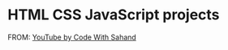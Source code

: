 <!--
 * @Author: Frank Chu
 * @Date: 2022-10-28 10:45:22
 * @LastEditors: Frank Chu
 * @LastEditTime: 2022-10-28 10:45:26
 * @FilePath: /WebProject/README.md
 * @Description: 
 * 
 * Copyright (c) 2022 by Frank Chu, All Rights Reserved. 
-->
# HTML CSS JavaScript projects

FROM: [YouTube by Code With Sahand](https://www.youtube.com/watch?v=DzSLUdJWrEQ)
